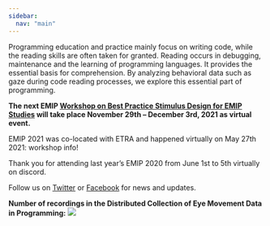 ```yaml
---
sidebar:
  nav: "main"
---
```

Programming education and practice mainly focus on writing code, while the reading skills are often taken for granted. Reading occurs in debugging, maintenance and the learning of programming languages. It provides the essential basis for comprehension. By analyzing behavioral data such as gaze during code reading processes, we explore this essential part of programming.

**The next EMIP [Workshop on Best Practice Stimulus Design for EMIP Studies](/emip-2021-ii/) will take place November 29th – December 3rd, 2021 as virtual event.**

EMIP 2021 was co-located with ETRA and happened virtually on May 27th 2021: workshop info!

Thank you for attending last year’s EMIP 2020 from June 1st to 5th virtually on discord.

Follow us on [Twitter](https://twitter.com/emipws) or [Facebook](https://www.facebook.com/emipws/) for news and updates.

**Number of recordings in the Distributed Collection of Eye Movement Data in Programming:**
![](/images/emip3_progress_start300.png)
